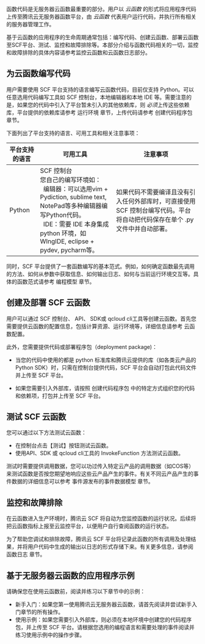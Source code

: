 函数代码是无服务器云函数最重要的部分。用户以 *云函数* 的形式将应用程序代码上传至腾讯云无服务器函数平台，由 *云函数* 代表用户运行代码，并执行所有相关的服务器管理工作。

基于云函数的应用程序的生命周期通常包括：编写代码、创建云函数、部署云函数至SCF平台、测试、监控和故障排除等。本部分介绍与函数代码相关的一切，监控和故障排除的具体内容请参考监控云函数和云函数日志部分。

## 为云函数编写代码
用户需要使用 SCF 平台支持的语言编写云函数代码，目前仅支持 Python。可以任意选用代码编写工具如 SCF 控制台，本地编辑器和本地 IDE 等。需要注意的是，如果您的代码中引入了平台暂未引入的其他依赖库，则 *必须*上传这些依赖库，平台提供的依赖库请参考 运行环境 章节，上传代码请参考 创建代码程序包 章节。

下面列出了平台支持的语言、可用工具和相关注意事项：

|平台支持的语言|可用工具|注意事项|
|--|--|--|
|Python|SCF 控制台<br>您自己的编写环境如：<br>&nbsp;&nbsp;编辑器：可以选用vim + Pydiction, sublime text, NotePad等多种编辑器编写Python代码。<br>&nbsp;&nbsp;IDE：需要 IDE 本身集成 python 环境，如 WIngIDE, eclipse + pydev, pycharm等。|如果代码不需要编译且没有引入任何外部库时，可直接使用 SCF 控制台编写代码。平台将自动把代码保存在单个 .py 文件中并自动部署。|

同时，SCF 平台提供了一套函数编写的基本范式。例如，如何确定函数最先调用的方法、如何从参数中获取信息、如何输出日志、如何与当前运行环境交互等。具体的函数范式请参考 编程模型 章节。


## 创建及部署 SCF 云函数
用户可以通过 SCF 控制台、 API、 SDK或 qcloud cli工具等创建云函数。首先您需要提供云函数的配置信息，包括计算资源、运行环境等，详细信息请参考 云函数配置。

此外，您需要提供代码或部署程序包（deployment package)：

- 当您的代码中使用的都是 python 标准库和腾讯云提供的库（如各类云产品的 Python SDK）时，只需在控制台提供代码，SCF 平台会自动打包此代码文件并上传至 SCF 平台。

- 如果您需要引入外部库，请按照 创建代码程序包 中的特定方式组织您的代码和依赖项，打包并上传至 SCF 平台。

## 测试 SCF 云函数
您可以通过以下方法测试云函数：
- 在控制台点击【测试】按钮测试云函数。
- 使用API、SDK 或 qcloud cli工具的 InvokeFunction 方法测试云函数。

测试时需要提供调用数据，您可以功过传入特定云产品的调用数据（如COS等）来测试函数是否按您期望地响应这些云产品产生的事件。有关不同云产品产生的事件数据的详细信息可以参考 事件源发布的事件数据模型 章节。

## 监控和故障排除
在云函数进入生产环境时，腾讯云 SCF 将自动为您监控函数的运行状况。后续将把云函数指标上报至云监控平台，以便用户自行查阅函数的运行状态。

为了帮助您调试和排除故障，腾讯云 SCF 平台将记录此函数的所有调用及处理结果，并将用户代码中生成的输出以日志的形式存储下来。有关更多信息，请参阅 函数日志 章节。

## 基于无服务器云函数的应用程序示例
请确保您在使用云函数前，阅读并练习以下章节中的示例：
- 新手入门：如果您第一使用腾讯云无服务器云函数，请首先阅读并尝试新手入门章节的所有操作。
- 使用示例：如果您需要引入外部库，则必须在本地环境中创建您的代码程序包，并上传至 SCF 平台。请根据您选用的编程语言和需要处理的事件阅读并练习使用示例中的操作步骤。




